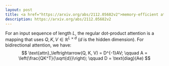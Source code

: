 ```yaml
---
layout: post
title: <a href="https://arxiv.org/abs/2112.05682v2">memory-efficient attention</a>
description: https://arxiv.org/abs/2112.05682v2
---
```


For an input sequence of length $L$, the regular dot-product attention is a mapping that uses $Q, K, V \in \mathbb{R}^{L \times d}$ ($d$ is the hidden dimension). For bidirectional attention, we have:
$$
\text{attn}_\leftrightarrow(Q, K, V) = D^{-1}AV; \qquad A = \left(\frac{QK^T}{\sqrt{d}}\right); \qquad D = \text{diag}(Ae)
$$
